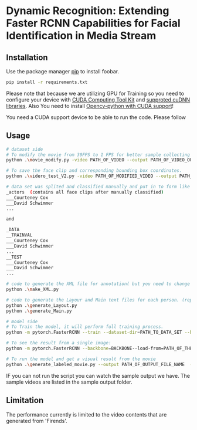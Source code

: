 # Dynamic Recognition: Extending Faster RCNN Capabilities for Facial Identification in Media Stream

## Installation

Use the package manager [pip](https://pip.pypa.io/en/stable/) to install foobar.

```bash
pip install -r requirements.txt
```
Please note that because we are utilizing GPU for Training so you need to configure your device with [CUDA Computing Tool Kit](https://developer.nvidia.com/cuda-downloads) and [supproted cuDNN libraries](https://developer.nvidia.com/rdp/cudnn-download). Also You need to install [Opencv-python with CUDA support](https://www.youtube.com/watch?v=YsmhKar8oOc&t=450s)!

You need a CUDA support device to be able to run the code.
Please follow 

## Usage
```bash
# dataset side
# To modify the movie from 30FPS to 1 FPS for better sample collecting
python .\movie_modify.py -video PATH_OF_VIDEO --output PATH_OF_VIDEO_OUTPUT

# To save the face clip and corresponding bounding box coordinates.
python .\videro_test_V2.py -video PATH_OF_MODIFIED_VIDEO --output PATH_OF_FOLD_TO_SAVE 

# data set was splited and classified manually and put in to form like
_actors  (contains all face clips after manually classified)
___Courteney Cox
___David Schwimmer
...

and 

_DATA
__TRAINVAL
___Courteney Cox
___David Schwimmer
...
__TEST
___Courteney Cox
___David Schwimmer
...

# code to generate the XML file for annotation( but you need to change the base directory 'D:\\DSFD-Pytorch-Inference-1\\data\\actors' to "_actors directory"
python .\make_XML.py

# code to generate the Layour and Main text files for each person. (replace output_directory and base_directory as needed)
python .\generate_Layout.py  
python .\generate_Main.py  

# model side
# To Train the model, it will perform full training process.
python -m pytorch.FasterRCNN --train --dataset-dir=PATH_TO_DATA_SET --backbone=BACK_BONE --epochs=NUM_EPOCH --learning-rate=LEARNING_RATE --save-best-to=PAHT_TO_SAVE_MODEL

# To see the result from a single image:
python -m pytorch.FasterRCNN --backbone=BACKBONE--load-from=PATH_OF_THE_MODEL --predict=PATH_OF_IMAGE  

# To run the model and get a visual result from the movie
python .\generate_labeled_movie.py --output PATH_OF_OUTPUT_FILE_NAME  --predict PATHO_OF_MOIVE --load-from= PATH_OF_THE_MODEL    
```
IF you can not run the script you can watch the sample output we have. The sample videos are listed in the sample output folder.
## Limitation
The performance currently is limited to the video contents that are generated from 'Firends'.

